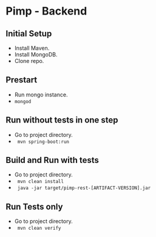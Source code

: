 # Pimp - Backend

## Initial Setup
- Install Maven.
- Install MongoDB.
- Clone repo.

## Prestart
- Run mongo instance.
- ```mongod```

## Run without tests in one step
- Go to project directory.
- ``` mvn spring-boot:run```

## Build and Run with tests
- Go to project directory.
- ``` mvn clean install```
- ``` java -jar target/pimp-rest-[ARTIFACT-VERSION].jar```

## Run Tests only
- Go to project directory.
- ``` mvn clean verify```
